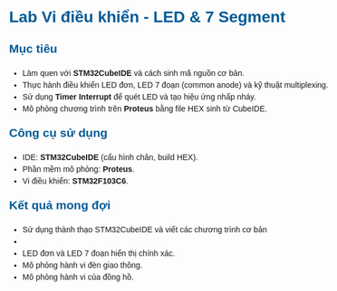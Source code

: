 <!doctype html>
<html lang="vi">
<head>
  <meta charset="utf-8">
  <title>README - Lab MCU</title>
  <style>
    body { font-family: Arial, sans-serif; line-height: 1.5; padding: 20px; max-width: 800px; margin: auto; }
    h1 { color: #005b96; }
    h2 { color: #005b96; margin-top: 1rem; }
    ul { margin-top: 0.3rem; }
  </style>
</head>
<body>
  <h1>Lab Vi điều khiển - LED & 7 Segment</h1>

  <h2>Mục tiêu</h2>
  <ul>
    <li>Làm quen với <strong>STM32CubeIDE</strong> và cách sinh mã nguồn cơ bản.</li>
    <li>Thực hành điều khiển LED đơn, LED 7 đoạn (common anode) và kỹ thuật multiplexing.</li>
    <li>Sử dụng <strong>Timer Interrupt</strong> để quét LED và tạo hiệu ứng nhấp nháy.</li>
    <li>Mô phỏng chương trình trên <strong>Proteus</strong> bằng file HEX sinh từ CubeIDE.</li>
  </ul>

  <h2>Công cụ sử dụng</h2>
  <ul>
    <li>IDE: <strong>STM32CubeIDE</strong> (cấu hình chân, build HEX).</li>
    <li>Phần mềm mô phỏng: <strong>Proteus</strong>.</li>
    <li>Vi điều khiển: <strong>STM32F103C6</strong>.</li>
  </ul>


  <h2>Kết quả mong đợi</h2>
  <ul>
    <li>Sử dụng thành thạo STM32CubeIDE và viết các chương trình cơ bản<li>
    <li>LED đơn và LED 7 đoạn hiển thị chính xác.</li>
    <li>Mô phỏng hành vi đèn giao thông.</li>
    <li>Mô phỏng hành vi của đồng hồ.</li>
  </ul>
</body>
</html>
